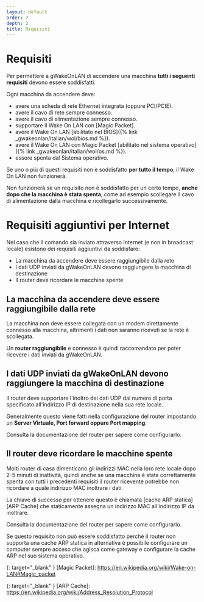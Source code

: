 ```yaml
---
layout: default
order: 7
depth: 2
title: Requisiti
---
```

# Requisiti

Per permettere a gWakeOnLAN di accendere una macchina
**tutti i seguenti requisiti** devono essere soddisfatti.

Ogni macchina da accendere deve:

* avere una scheda di rete Ethernet integrata (oppure PCI/PCIE).
* avere il cavo di rete sempre connesso.
* avere il cavo di alimentazione sempre connesso.
* supportare il Wake On LAN con [Magic Packet].
* avere il Wake On LAN 
  [abilitato nel BIOS]({% link _gwakeonlan/italian/wol/bios.md %}).
* avere il Wake On LAN con Magic Packet 
  [abilitato nel sistema operativo]({% link _gwakeonlan/italian/wol/os.md %}).
* essere spenta dal Sistema operativo.

Se uno o più di questi requisiti non è soddisfatto **per tutto il tempo**,
il Wake On LAN non funzionerà.

Non funzionerà se un requisito non è soddisfatto per un certo tempo,
**anche dopo che la macchina è stata spenta**, come ad esempio scollegare il
cavo di alimentazione dalla macchina e ricollegarlo successivamente.

# Requisiti aggiuntivi per Internet

Nel caso che il comando sia inviato attraverso Internet (e non in broadcast
locale) esistono dei requisiti aggiuntivi da soddisfare:

* La macchina da accendere deve essere raggiungibile dalla rete
* I dati UDP inviati da gWakeOnLAN devono raggiungere la macchina di destinazione
* Il router deve ricordare le macchine spente

## La macchina da accendere deve essere raggiungibile dalla rete

La macchina non deve essere collegata con un modem direttamente connesso alla
macchina, altrimenti i dati non saranno ricevuti se la rete è scollegata.

Un **router raggiungibile** e connesso è quindi raccomandato per poter
ricevere i dati inviati da  gWakeOnLAN.

## I dati UDP inviati da gWakeOnLAN devono raggiungere la macchina di destinazione

Il router deve supportare l'inoltro dei dati UDP dal numero di porta specificato
all'indirizzo IP di destinazione nella sua rete locale.

Generalmente questo viene fatti nella configurazione del router impostando un
**Server Virtuale, Port forward oppure Port mapping**.

Consulta la documentazione del router per sapere come configurarlo.

## Il router deve ricordare le macchine spente

Molti router di casa dimenticano gli indirizzi MAC nella loro rete locale dopo
2-5 minuti di inattività, quindi anche se una macchina è stata correttamente
spenta con tutti i precedenti requisiti il router ricevente potrebbe non
ricordare a quale indirizzo MAC inoltrare i dati.

La chiave di successo per ottenere questo è chiamata
[cache ARP statica][ARP Cache]
che staticamente assegna un indirizzo MAC all'indirizzo IP da inoltrare.

Consulta la documentazione del router per sapere come configurarlo.

Se questo requisito non può essere soddisfatto perchè il router non supporta
una cache ARP statica in alternativa è possibile configurare un computer sempre
acceso che agisca come gateway e configurare la cache ARP nel suo sistema
operativo.

{: target="_blank" }
[Magic Packet]: https://en.wikipedia.org/wiki/Wake-on-LAN#Magic_packet

{: target="_blank" }
[ARP Cache]: https://en.wikipedia.org/wiki/Address_Resolution_Protocol